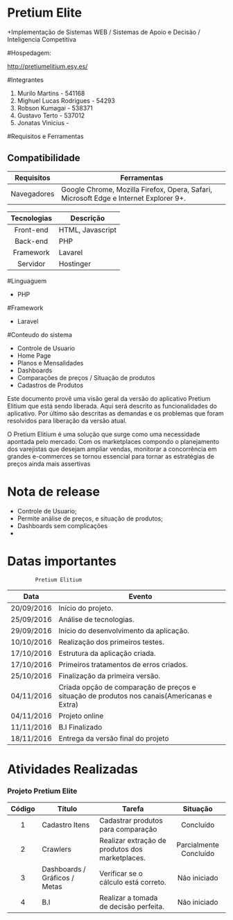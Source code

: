 # Pretium Elite

+Implementação de Sistemas WEB / Sistemas de Apoio e Decisão / Inteligencia Competitiva


#Hospedagem:

http://pretiumelitium.esy.es/


#Integrantes

1. Murilo Martins - 541168
2. Mighuel Lucas Rodrigues - 54293
3. Robson Kumagai - 538371
4. Gustavo Terto - 537012
5. Jonatas Vinicius - 


#Requisitos e Ferramentas 

## Compatibilidade

| Requisitos    | Ferramentas   |
|---------------|---------------|
| Navegadores   | Google Chrome, Mozilla Firefox, Opera, Safari, Microsoft Edge e Internet Explorer 9+.|

| Tecnologias   | Descrição |
|:-------------:|-----------|
| Front-end | HTML, Javascript |
| Back-end  | PHP  |
| Framework | Lavarel     |
| Servidor  | Hostinger |

#Linguaguem

- PHP

#Framework

- Laravel

#Conteudo do sistema

- Controle de Usuario
- Home Page
- Planos e Mensalidades
- Dashboards
- Comparações de preços / Situação de produtos
- Cadastros de Produtos


Este documento provê uma visão geral da versão do aplicativo Pretium Elitium que está sendo liberada. Aqui será descrito as funcionalidades do aplicativo. Por último são descritas as demandas e os problemas que foram resolvidos para liberação da versão atual.

O Pretium Elitium é uma solução que surge como uma necessidade apontada pelo mercado. Com os marketplaces compondo o planejamento dos varejistas que desejam ampliar vendas, monitorar a concorrência em grandes e-commerces se tornou essencial para tornar as estratégias de preços ainda mais assertivas



# Nota de release



- Controle de Usuario;
- Permite análise de preços, e situação de produtos;
- Dashboards sem complicações
- 


# Datas importantes

             Pretium Elitium

| Data          |  Evento            |
|:-------------:|--------------------|
|20/09/2016	|Início do projeto.|
|25/09/2016	|Análise de tecnologias.|
|29/09/2016	|Início do desenvolvimento da aplicação.|
|10/10/2016	|Realização dos primeiros testes.|
|17/10/2016	|Estrutura da aplicação criada.|
|17/10/2016	|Primeiros tratamentos de erros criados.|
|25/10/2016	|Finalização da primeira versão.|
|04/11/2016	|Criada opção de comparação de preços e situação de produtos nos canais(Americanas e Extra)|
|04/11/2016	|Projeto online|
|11/11/2016	|B.I Finalizado|
|18/11/2016	|Entrega da versão final do projeto|

# Atividades Realizadas

### Projeto Pretium Elite

| Código    | Título    | Tarefa    | Situação  |
|:---------:|-----------|-----------|:---------:|
| 1 | Cadastro Itens   | Cadastrar produtos para comparação   | Concluído |
| 2 | Crawlers   | Realizar extração de produtos dos marketplaces.   | Parcialmente Concluído |
| 3 | Dashboards / Gráficos / Metas  | Verificar se o cálculo está correto.  | Não iniciado |
| 4 | B.I  | Realizar a tomada de decisão perfeita.  | Não iniciado |
